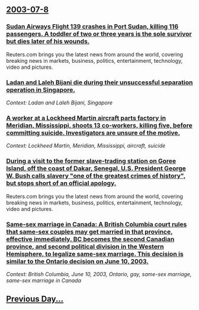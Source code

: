 ## [2003-07-8](/news/2003/07/8/index.md)

### [ Sudan Airways Flight 139 crashes in Port Sudan, killing 116 passengers. A toddler of two or three years is the sole survivor but dies later of his wounds. ](/news/2003/07/8/sudan-airways-flight-139-crashes-in-port-sudan-killing-116-passengers-a-toddler-of-two-or-three-years-is-the-sole-survivor-but-dies-later.md)
Reuters.com brings you the latest news from around the world, covering breaking news in markets, business, politics, entertainment, technology, video and pictures.

### [ Ladan and Laleh Bijani die during their unsuccessful separation operation in Singapore. ](/news/2003/07/8/ladan-and-laleh-bijani-die-during-their-unsuccessful-separation-operation-in-singapore.md)
_Context: Ladan and Laleh Bijani, Singapore_

### [ A worker at a Lockheed Martin aircraft parts factory in Meridian, Mississippi, shoots 13 co-workers, killing five, before committing suicide. Investigators are unsure of the motive. ](/news/2003/07/8/a-worker-at-a-lockheed-martin-aircraft-parts-factory-in-meridian-mississippi-shoots-13-co-workers-killing-five-before-committing-suicid.md)
_Context: Lockheed Martin, Meridian, Mississippi, aircraft, suicide_

### [ During a visit to the former slave-trading station on Goree Island, off the coast of Dakar, Senegal, U.S. President George W. Bush calls slavery "one of the greatest crimes of history", but stops short of an official apology. ](/news/2003/07/8/during-a-visit-to-the-former-slave-trading-station-on-goree-island-off-the-coast-of-dakar-senegal-u-s-president-george-w-bush-calls-sl.md)
Reuters.com brings you the latest news from around the world, covering breaking news in markets, business, politics, entertainment, technology, video and pictures.

### [ Same-sex marriage in Canada: A British Columbia court rules that same-sex couples may get married in that province, effective immediately. BC becomes the second Canadian province, and second political division in the Western Hemisphere, to legalize same-sex marriage. This decision is similar to the Ontario decision on June 10, 2003. ](/news/2003/07/8/same-sex-marriage-in-canada-a-british-columbia-court-rules-that-same-sex-couples-may-get-married-in-that-province-effective-immediately.md)
_Context: British Columbia, June 10, 2003, Ontario, gay, same-sex marriage, same-sex marriage in Canada_

## [Previous Day...](/news/2003/07/7/index.md)

